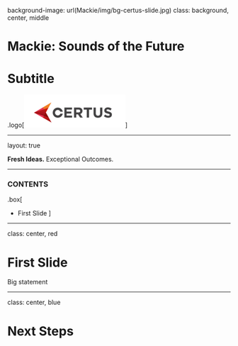 background-image: url(Mackie/img/bg-certus-slide.jpg)
class: background, center, middle

# Mackie: Sounds of the Future

# Subtitle

.logo[<img src="Mackie/img/logo.png"/>]

---
layout: true
<div id="footer-content"><p><strong>Fresh Ideas.</strong> Exceptional Outcomes.</p></div>

---


### CONTENTS

.box[
* First Slide
]

---

class: center, red

# First Slide

Big statement

---

class: center, blue

# Next Steps
